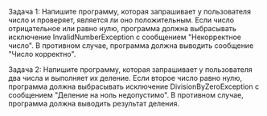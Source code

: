Задача 1:
Напишите программу, которая запрашивает у пользователя число и проверяет, является ли оно положительным. Если число отрицательное или равно нулю, 
программа должна выбрасывать исключение InvalidNumberException с сообщением "Некорректное число". В противном случае, программа должна выводить сообщение "Число корректно".

Задача 2:
Напишите программу, которая запрашивает у пользователя два числа и выполняет их деление. Если второе число равно нулю, 
программа должна выбрасывать исключение DivisionByZeroException с сообщением "Деление на ноль недопустимо". В противном случае, программа должна выводить результат деления.
